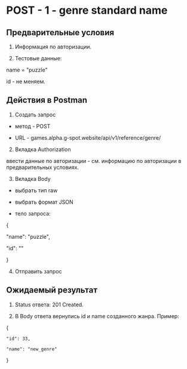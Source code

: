 POST - 1 - genre standard name
===

Предварительные условия
--

1. Информация по авторизации.

2. Тестовые данные:

name = "puzzle"

id - не меняем.

Действия в Postman
--
1. Создать запрос

- метод - POST

- URL - games.alpha.g-spot.website/api/v1/reference/genre/

2. Вкладка Authorization

ввести данные по авторизации - см. информацию по авторизации в предварительных условиях.

3. Вкладка Body
 
- выбрать тип raw

- выбрать формат JSON

- тело запроса:

{

  "name": "puzzle",

  "id": "<integer>"

}

4. Отправить запрос

Ожидаемый результат
--

1. Status ответа: 201 Created.

2. В Body ответа вернулись id и name созданного жанра. Пример:

{

    "id": 33,

    "name": "new_genre"

} 
